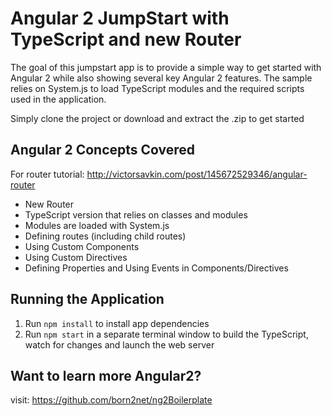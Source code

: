 # Angular 2 JumpStart with TypeScript and new Router

The goal of this jumpstart app is to provide
a simple way to get started with Angular 2 while also showing several key Angular 2 features. The sample
relies on System.js to load TypeScript modules and the required scripts used in the application.

Simply clone the project or download and extract the .zip to get started

## Angular 2 Concepts Covered

For router tutorial: http://victorsavkin.com/post/145672529346/angular-router

* New Router
* TypeScript version that relies on classes and modules
* Modules are loaded with System.js
* Defining routes (including child routes)
* Using Custom Components
* Using Custom Directives
* Defining Properties and Using Events in Components/Directives

## Running the Application

1. Run `npm install` to install app dependencies
2. Run `npm start` in a separate terminal window to build the TypeScript, watch for changes and launch the web server

## Want to learn more Angular2?
visit: https://github.com/born2net/ng2Boilerplate


